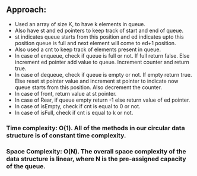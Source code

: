 ## Approach:
* Used an array of size K, to have k elements in queue.
* Also have st and ed pointers to keep track of start and end of queue.
* st indicates queue starts from this position and ed indicates upto this position queue is full and next element will come to ed+1 position.
* Also used a cnt to keep track of elements present in queue.
* In case of enqueue, check if queue is full or not. If full return false. Else increment ed pointer add value to queue. Increment counter and return true.
* In case of dequeue, check if queue is empty or not. If empty return true. Else reset st pointer value and increment st pointer to indicate now queue starts from this position. Also decrement the counter.
* In case of front, return value at st pointer.
* In case of Rear, if queue empty return -1 else return value of ed pointer.
* In case of isEmpty, check if cnt is equal to 0 or not.
* In case of isFull, check if cnt is equal to k or not.
​
### Time complexity: O(1). All of the methods in our circular data structure is of constant time complexity.
### Space Complexity: O(N). The overall space complexity of the data structure is linear, where N is the pre-assigned capacity of the queue.